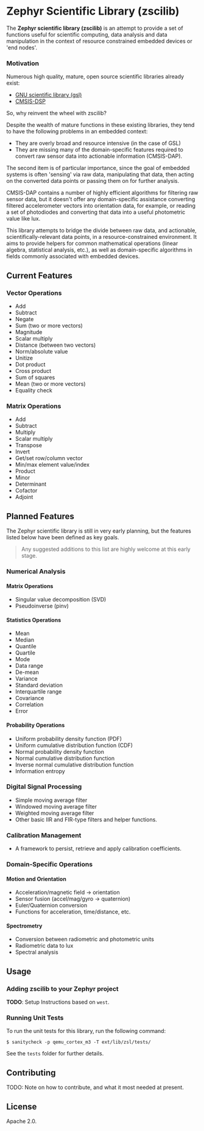 # Zephyr Scientific Library (zscilib)

The **Zephyr scientific library (zscilib)** is an attempt to provide a set of functions
useful for scientific computing, data analysis and data manipulation in the
context of resource constrained embedded devices or 'end nodes'.

### Motivation

Numerous high quality, mature, open source scientific libraries already exist:

- [GNU scientific library (gsl)](https://www.gnu.org/software/gsl/)
- [CMSIS-DSP](http://www.keil.com/pack/doc/CMSIS/DSP/html/index.html)

So, why reinvent the wheel with zscilib?

Despite the wealth of mature functions in these existing libraries, they tend
to have the following problems in an embedded context:

- They are overly broad and resource intensive (in the case of GSL)
- They are missing many of the domain-specific features required to convert
  raw sensor data into actionable information (CMSIS-DAP).

The second item is of particular importance, since the goal of embedded systems
is often 'sensing' via raw data, manipulating that data, then acting on the
converted data points or passing them on for further analysis.

CMSIS-DAP contains a number of highly efficient algorithms for filtering
raw sensor data, but it doesn't offer any domain-specific assistance converting
filtered accelerometer vectors into orientation data, for example, or reading
a set of photodiodes and converting that data into a useful photometric value
like lux.

This library attempts to bridge the divide between raw data, and actionable,
scientifically-relevant data points, in a resource-constrained environment.
It aims to provide helpers for common mathematical operations (linear algebra,
statistical analysis, etc.), as well as domain-specific algorithms in fields
commonly associated with embedded devices.

## Current Features

### Vector Operations

- Add
- Subtract
- Negate
- Sum (two or more vectors)
- Magnitude
- Scalar multiply
- Distance (between two vectors)
- Norm/absolute value
- Unitize
- Dot product
- Cross product
- Sum of squares
- Mean (two or more vectors)
- Equality check

### Matrix Operations

- Add
- Subtract
- Multiply
- Scalar multiply
- Transpose
- Invert
- Get/set row/column vector
- Min/max element value/index
- Product
- Minor
- Determinant
- Cofactor
- Adjoint

## Planned Features

The Zephyr scientific library is still in very early planning, but the
features listed below have been defined as key goals.

> Any suggested additions to this list are highly welcome at this early stage.

### Numerical Analysis

#### Matrix Operations

- Singular value decomposition (SVD)
- Pseudoinverse (pinv)

#### Statistics Operations

- Mean
- Median
- Quantile
- Quartile
- Mode
- Data range
- De-mean
- Variance
- Standard deviation
- Interquartile range
- Covariance
- Correlation
- Error

#### Probability Operations

- Uniform probability density function (PDF)
- Uniform cumulative distribution function (CDF)
- Normal probability density function
- Normal cumulative distribution function
- Inverse normal cumulative distribution function
- Information entropy

### Digital Signal Processing

- Simple moving average filter
- Windowed moving average filter
- Weighted moving average filter
- Other basic IIR and FIR-type filters and helper functions.

### Calibration Management

- A framework to persist, retrieve and apply calibration coefficients.

### Domain-Specific Operations

#### Motion and Orientation

- Acceleration/magnetic field -> orientation
- Sensor fusion (accel/mag/gyro -> quaternion)
- Euler/Quaternion conversion
- Functions for acceleration, time/distance, etc.

#### Spectrometry

- Conversion between radiometric and photometric units
- Radiometric data to lux
- Spectral analysis

## Usage

### Adding zscilib to your Zephyr project

**TODO**: Setup Instructions based on `west`.

### Running Unit Tests

To run the unit tests for this library, run the following command:

```
$ sanitycheck -p qemu_cortex_m3 -T ext/lib/zsl/tests/
```

See the `tests` folder for further details.

## Contributing

TODO: Note on how to contribute, and what it most needed at present.

## License

Apache 2.0.
